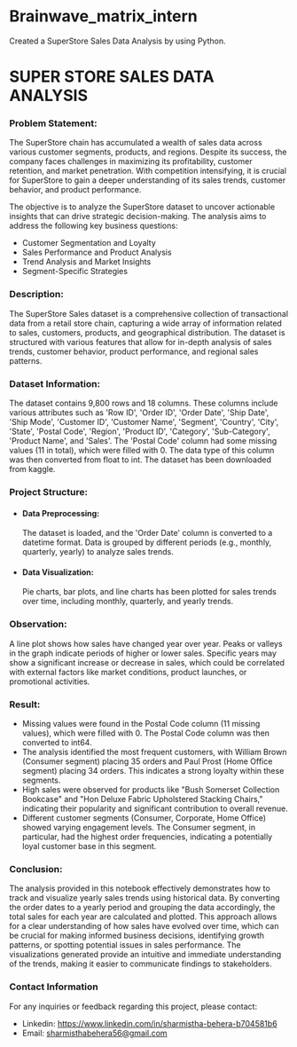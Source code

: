 # Brainwave_matrix_intern
Created a SuperStore Sales Data Analysis by using Python.

# SUPER STORE SALES DATA ANALYSIS
### Problem Statement:

The SuperStore chain has accumulated a wealth of sales data across various customer segments, products, and regions. Despite its success, the company faces challenges in maximizing its profitability, customer retention, and market penetration. With competition intensifying, it is crucial for SuperStore to gain a deeper understanding of its sales trends, customer behavior, and product performance.

The objective is to analyze the SuperStore dataset to uncover actionable insights that can drive strategic decision-making. The analysis aims to address the following key business questions: 
- Customer Segmentation and Loyalty
- Sales Performance and Product Analysis
- Trend Analysis and Market Insights
- Segment-Specific Strategies 

### Description:

The SuperStore Sales dataset is a comprehensive collection of transactional data from a retail store chain, capturing a wide array of information related to sales, customers, products, and geographical distribution. The dataset is structured with various features that allow for in-depth analysis of sales trends, customer behavior, product performance, and regional sales patterns.

### Dataset Information:

The dataset contains 9,800 rows and 18 columns. These columns include various attributes such as 'Row ID', 'Order ID', 'Order Date', 'Ship Date', 'Ship Mode', 'Customer ID', 'Customer Name', 'Segment', 'Country', 'City', 'State', 'Postal Code', 'Region', 'Product ID', 'Category', 'Sub-Category', 'Product Name', and 'Sales'. The 'Postal Code' column had some missing values (11 in total), which were filled with 0. The data type of this column was then converted from float to int. The dataset has been downloaded from kaggle.

### Project Structure:

- #### Data Preprocessing:
  The dataset is loaded, and the 'Order Date' column is converted to a datetime format. Data is grouped by different periods (e.g., monthly, quarterly, yearly) to 
  analyze sales trends.

- #### Data Visualization:
  Pie charts, bar plots, and line charts has been plotted for sales trends over time, including monthly, quarterly, and yearly trends.

### Observation:

A line plot shows how sales have changed year over year. Peaks or valleys in the graph indicate periods of higher or lower sales. Specific years may show a significant increase or decrease in sales, which could be correlated with external factors like market conditions, product launches, or promotional activities.

### Result:

- Missing values were found in the Postal Code column (11 missing values), which were filled with 0. The Postal Code column was then converted to int64.
- The analysis identified the most frequent customers, with William Brown (Consumer segment) placing 35 orders and Paul Prost (Home Office segment) placing 34 
  orders. This indicates a strong loyalty within these segments.
- High sales were observed for products like "Bush Somerset Collection Bookcase" and "Hon Deluxe Fabric Upholstered Stacking Chairs," indicating their popularity 
  and significant contribution to overall revenue.
- Different customer segments (Consumer, Corporate, Home Office) showed varying engagement levels. The Consumer segment, in particular, had the highest order 
  frequencies, indicating a potentially loyal customer base in this segment.

### Conclusion:

The analysis provided in this notebook effectively demonstrates how to track and visualize yearly sales trends using historical data. By converting the order dates to a yearly period and grouping the data accordingly, the total sales for each year are calculated and plotted. This approach allows for a clear understanding of how sales have evolved over time, which can be crucial for making informed business decisions, identifying growth patterns, or spotting potential issues in sales performance. The visualizations generated provide an intuitive and immediate understanding of the trends, making it easier to communicate findings to stakeholders.

### Contact Information

For any inquiries or feedback regarding this project, please contact:

- Linkedin: https://www.linkedin.com/in/sharmistha-behera-b704581b6
- Email: sharmisthabehera56@gmail.com

